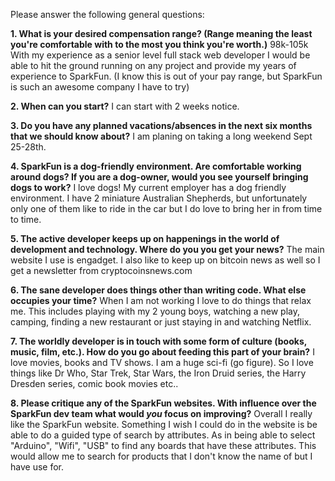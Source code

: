 Please answer the following general questions:

**1. What is your desired compensation range? (Range meaning the least you're comfortable with to the most you think you're worth.)**
98k-105k
With my experience as a senior level full stack web developer I would be able to hit the ground running on any project and provide my years of experience to SparkFun. (I know this is out of your pay range, but SparkFun is such an awesome company I have to try)

**2. When can you start?**
I can start with 2 weeks notice.

**3. Do you have any planned vacations/absences in the next six months that we should know about?**
I am planing on taking a long weekend Sept 25-28th.

**4. SparkFun is a dog-friendly environment. Are comfortable working around dogs? If you are a dog-owner, would you see yourself bringing dogs to work?**
I love dogs! My current employer has a dog friendly environment. I have 2 miniature Australian Shepherds, but unfortunately only one of them like to ride in the car but I do love to bring her in from time to time.

**5. The active developer keeps up on happenings in the world of development and technology. Where do you you get your news?**
The main website I use is engadget. I also like to keep up on bitcoin news as well so I get a newsletter from cryptocoinsnews.com

**6. The sane developer does things other than writing code. What else occupies your time?**
When I am not working I love to do things that relax me. This includes playing with my 2 young boys, watching a new play, camping, finding a new restaurant or just staying in and watching Netflix.

**7. The worldly developer is in touch with some form of culture (books, music, film, etc.). How do you go about feeding this part of your brain?**
I love movies, books and TV shows. I am a huge sci-fi (go figure). So I love things like Dr Who, Star Trek, Star Wars, the Iron Druid series, the Harry Dresden series, comic book movies etc..

**8. Please critique any of the SparkFun websites. With influence over the SparkFun dev team what would *you* focus on improving?**
Overall I really like the SparkFun website. Something I wish I could do in the website is be able to do a guided type of search by attributes. As in being able to select "Arduino", "Wifi", "USB" to find any boards that have these attributes. This would allow me to search for products that I don't know the name of but I have use for.
